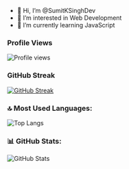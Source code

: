 - 👋 Hi, I’m @SumitKSinghDev  
- 👀 I’m interested in Web Development  
- 🌱 I’m currently learning JavaScript  

### Profile Views  
![Profile views](https://komarev.com/ghpvc/?username=SumitKSinghDev&color=brightgreen)  

### GitHub Streak  
[![GitHub Streak](https://streak-stats.demolab.com/?user=SumitKSinghDev)](https://git.io/streak-stats)

### 🔝 Most Used Languages:
![Top Langs](https://github-readme-stats.vercel.app/api/top-langs/?username=SumitKSinghDev&layout=compact)

### 📊 GitHub Stats:
![GitHub Stats](https://github-readme-stats.vercel.app/api?username=SumitKSinghDev&show_icons=true&theme=radical)

